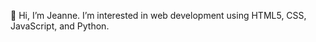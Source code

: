 👋 Hi, I’m Jeanne. I’m interested in web development using HTML5, CSS, JavaScript, and Python.

<!---
jeannemaried/jeannemaried is a ✨ special ✨ repository because its `README.md` (this file) appears on your GitHub profile.
You can click the Preview link to take a look at your changes.
--->
